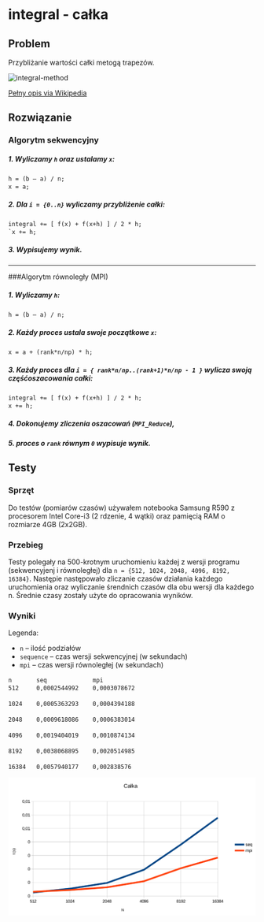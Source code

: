 # integral - całka

## Problem
Przybliżanie wartości całki metogą trapezów.

![integral-method](http://upload.wikimedia.org/wikipedia/commons/a/a8/Calkowanie_numeryczne-metoda_trapezow.png)

[Pełny opis via Wikipedia](http://upload.wikimedia.org/wikipedia/commons/a/a8/Calkowanie_numeryczne-metoda_trapezow.png)

## Rozwiązanie


### Algorytm sekwencyjny

##### 1. Wyliczamy `h` oraz ustalamy `x`:

```
h = (b – a) / n;
x = a;
```

##### 2. Dla `i = {0..n}` wyliczamy przybliżenie całki:

```
integral += [ f(x) + f(x+h) ] / 2 * h;
`x += h;
```

##### 3. Wypisujemy wynik.

---

###Algorytm równoległy (MPI)

##### 1. Wyliczamy `h`:

```
h = (b – a) / n;
```

##### 2. Każdy proces ustala swoje początkowe `x`:

```
x = a + (rank*n/np) * h;
```

##### 3. Każdy proces dla `i = { rank*n/np..(rank+1)*n/np - 1 }` wylicza swoją częśćoszacowania całki:

```
integral += [ f(x) + f(x+h) ] / 2 * h;
x += h;
```

##### 4. Dokonujemy zliczenia oszacowań (`MPI_Reduce`),
##### 5. proces o `rank` równym `0` wypisuje wynik.

## Testy

### Sprzęt

Do testów (pomiarów czasów) używałem notebooka Samsung R590 z
procesorem Intel Core-i3 (2 rdzenie, 4 wątki) oraz pamięcią RAM o rozmiarze
4GB (2x2GB).

### Przebieg

Testy polegały na 500-krotnym uruchomieniu każdej z wersji programu
(sekwencyjenj i równoległej) dla `n = {512, 1024, 2048, 4096, 8192, 16384}`.
Następie następowało zliczanie czasów działania każdego uruchomienia oraz
wyliczanie śrendnich czasów dla obu wersji dla każdego n.
Średnie czasy zostały użyte do opracowania wyników.

### Wyniki

Legenda:
* `n` – ilość podziałów
* `sequence` – czas wersji sekwencyjnej (w sekundach)
* `mpi` – czas wersji równoległej (w sekundach)

```
n 		seq 			mpi
512 	0,0002544992 	0,0003078672

1024 	0,0005363293 	0,0004394188

2048 	0,0009618086 	0,0006383014

4096 	0,0019404019 	0,0010874134

8192 	0,0038068895 	0,0020514985

16384 	0,0057940177 	0,002838576
```

![integral-tests-results](../images/integral-tests-results.png)
